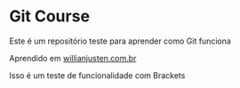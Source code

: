 # Git Course

Este é um repositório teste para aprender como Git funciona

Aprendido em [willianjusten.com.br](http://willianjusten.com.br)

Isso é um teste de funcionalidade com Brackets
